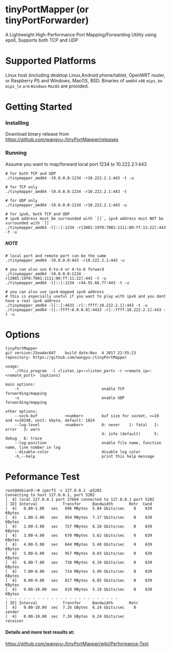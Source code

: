 # tinyPortMapper (or tinyPortForwarder)
A Lightweight High-Performance Port Mapping/Forwarding Utility using epoll, Supports both TCP and UDP 

# Supported Platforms
Linux host (including desktop Linux,Android phone/tablet, OpenWRT router, or Raspberry PI) and Windows, MacOS, BSD. Binaries of `amd64` `x86` `mips_be` `mips_le` `arm` `Windows` `MacOS` are provided.

# Getting Started

### Installing

Download binary release from https://github.com/wangyu-/tinyPortMapper/releases

### Running
Assume you want to map/forward local port 1234 to 10.222.2.1:443
```
# for both TCP and UDP
./tinymapper_amd64 -l0.0.0.0:1234 -r10.222.2.1:443 -t -u

# for TCP only
./tinymapper_amd64 -l0.0.0.0:1234 -r10.222.2.1:443 -t

# for UDP only
./tinymapper_amd64 -l0.0.0.0:1234 -r10.222.2.1:443 -u

# for ipv6, both TCP and UDP
# ipv6 address must be surrounded with `[]`, ipv4 address must NOT be surrounded with `[]`
./tinymapper_amd64 -l[::]:1234 -r[2001:19f0:7001:1111:00:ff:11:22]:443 -t -u
```

##### NOTE
```
# local port and remote port can be the same
./tinymapper_amd64 -l0.0.0.0:443 -r10.222.2.1:443 -u

# you can also use 6-to-4 or 4-to-6 forward
./tinymapper_amd64 -l0.0.0.0:1234 -r[2001:19f0:7001:1111:00:ff:11:22]:443 -t -u
./tinymapper_amd64 -l[::]:1234 -r44.55.66.77:443 -t -u

# you can also use ipv4-mapped ipv6 address
# this is especially useful if you want to play with ipv6 and you dont have a real ipv6 address
./tinymapper_amd64 -l[::]:4433 -r[::ffff:10.222.2.1]:443 -t -u
./tinymapper_amd64 -l[::ffff:0.0.0.0]:4433 -r[::ffff:10.222.2.1]:443 -t -u
```
# Options
```
tinyPortMapper
git version:25ea4ec047    build date:Nov  4 2017 22:55:23
repository: https://github.com/wangyu-/tinyPortMapper

usage:
    ./this_program  -l <listen_ip>:<listen_port> -r <remote_ip>:<remote_port>  [options]

main options:
    -t                                    enable TCP forwarding/mapping
    -u                                    enable UDP forwarding/mapping

other options:
    --sock-buf            <number>        buf size for socket, >=10 and <=10240, unit: kbyte, default: 1024
    --log-level           <number>        0: never    1: fatal   2: error   3: warn
                                          4: info (default)      5: debug   6: trace
    --log-position                        enable file name, function name, line number in log
    --disable-color                       disable log color
    -h,--help                             print this help message
```

# Peformance Test
```
root@debian9:~# iperf3 -c 127.0.0.1 -p5202
Connecting to host 127.0.0.1, port 5202
[  4] local 127.0.0.1 port 37604 connected to 127.0.0.1 port 5202
[ ID] Interval           Transfer     Bandwidth       Retr  Cwnd
[  4]   0.00-1.00   sec   696 MBytes  5.84 Gbits/sec    0    639 KBytes
[  4]   1.00-2.00   sec   854 MBytes  7.17 Gbits/sec    0    639 KBytes
[  4]   2.00-3.00   sec   727 MBytes  6.10 Gbits/sec    0    639 KBytes
[  4]   3.00-4.00   sec   670 MBytes  5.62 Gbits/sec    0    639 KBytes
[  4]   4.00-5.00   sec   644 MBytes  5.40 Gbits/sec    0    639 KBytes
[  4]   5.00-6.00   sec   957 MBytes  8.03 Gbits/sec    0    639 KBytes
[  4]   6.00-7.00   sec   738 MBytes  6.19 Gbits/sec    0    639 KBytes
[  4]   7.00-8.00   sec   714 MBytes  5.99 Gbits/sec    0    639 KBytes
[  4]   8.00-9.00   sec   817 MBytes  6.85 Gbits/sec    0    639 KBytes
[  4]   9.00-10.00  sec   619 MBytes  5.19 Gbits/sec    0    639 KBytes
- - - - - - - - - - - - - - - - - - - - - - - - -
[ ID] Interval           Transfer     Bandwidth       Retr
[  4]   0.00-10.00  sec  7.26 GBytes  6.24 Gbits/sec    0             sender
[  4]   0.00-10.00  sec  7.26 GBytes  6.24 Gbits/sec                  receiver

```

#### Details and more test results at:

https://github.com/wangyu-/tinyPortMapper/wiki/Performance-Test
